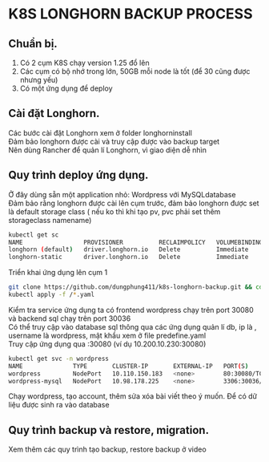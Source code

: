 # K8S LONGHORN BACKUP PROCESS

## Chuẩn bị.
1. Có 2 cụm K8S chạy version 1.25 đổ lên
2. Các cụm có bộ nhớ trong lớn, 50GB mỗi node là tốt (để 30 cũng được nhưng yếu)
3. Có một ứng dụng để deploy 

## Cài đặt Longhorn.
Các bước cài đặt Longhorn xem ở folder longhorninstall <br>
Đảm bảo longhorn được cài và truy cập được vào backup target <br>
Nên dùng Rancher để quản lí Longhorn, vì giao diện dễ nhìn <br>

## Quy trình deploy ứng dụng.
Ở đây dùng sẵn một application nhỏ: Wordpress với MySQLdatabase <br>
Đảm bảo rằng longhorn được cài lên cụm trước, đảm bảo longhorn được set là default storage class ( nếu ko thì khi tạo pv, pvc phải set thêm storageclass namename) 
```bash
kubectl get sc
NAME                 PROVISIONER          RECLAIMPOLICY   VOLUMEBINDINGMODE   ALLOWVOLUMEEXPANSION   AGE
longhorn (default)   driver.longhorn.io   Delete          Immediate           true                   9d
longhorn-static      driver.longhorn.io   Delete          Immediate           true                   9d 
```
Triển khai ứng dụng lên cụm 1 
```bash 
git clone https://github.com/dungphung411/k8s-longhorn-backup.git && cd ./k8s-longhorn-backup/lh-example
kubectl apply -f /*.yaml

```
Kiểm tra service ứng dụng ta có frontend wordpress chạy trên port 30080 và backend sql chạy trên port 30036 <br>
Có thể truy cập vào database sql thông qua các ứng dụng quản lí db, ip là <NODE-IP>, username là wordpress, mật khẩu xem ở file predefine.yaml <br>
Truy cập ứng dụng qua <NODE-IP>:30080  (ví dụ 10.200.10.230:30080)
```bash
kubectl get svc -n wordpress
NAME              TYPE       CLUSTER-IP       EXTERNAL-IP   PORT(S)          AGE
wordpress         NodePort   10.110.150.183   <none>        80:30080/TCP     85m
wordpress-mysql   NodePort   10.98.178.225    <none>        3306:30036/TCP   85m
```
Chạy wordpress, tạo account, thêm sửa xóa bài viết theo ý muốn. Để có dữ liệu được sinh ra vào database
## Quy trình backup và restore, migration.
Xem thêm các quy trình tạo backup, restore backup ở video